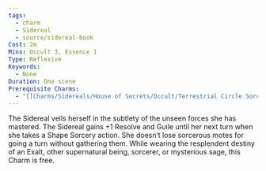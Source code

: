```yaml
---
tags:
  - charm
  - Sidereal
  - source/sidereal-book
Cost: 2m
Mins: Occult 3, Essence 1
Type: Reflexive
Keywords:
  - None
Duration: One scene
Prerequisite Charms:
  - "[[Charms/Sidereals/House of Secrets/Occult/Terrestrial Circle Sorcery]]"
---
```

The Sidereal veils herself in the subtlety of the unseen forces she has mastered. The Sidereal gains +1 Resolve and Guile until her next turn when she takes a Shape Sorcery action. She doesn’t lose sorcerous motes for going a turn without gathering them. While wearing the resplendent destiny of an Exalt, other supernatural being, sorcerer, or mysterious sage, this Charm is free.